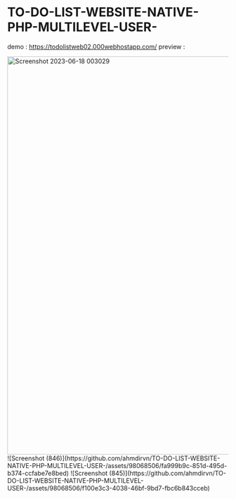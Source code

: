 # TO-DO-LIST-WEBSITE-NATIVE-PHP-MULTILEVEL-USER-


demo : https://todolistweb02.000webhostapp.com/
preview :

<img width="906" alt="Screenshot 2023-06-18 003029" src="https://github.com/ahmdirvn/TO-DO-LIST-WEBSITE-NATIVE-PHP-MULTILEVEL-USER-/assets/98068506/be0d5e02-f125-45a8-b7a0-348808c47f9f">
![Screenshot (846)](https://github.com/ahmdirvn/TO-DO-LIST-WEBSITE-NATIVE-PHP-MULTILEVEL-USER-/assets/98068506/fa999b9c-851d-495d-b374-ccfabe7e8bed)
![Screenshot (845)](https://github.com/ahmdirvn/TO-DO-LIST-WEBSITE-NATIVE-PHP-MULTILEVEL-USER-/assets/98068506/f100e3c3-4038-46bf-9bd7-fbc6b843cceb)
